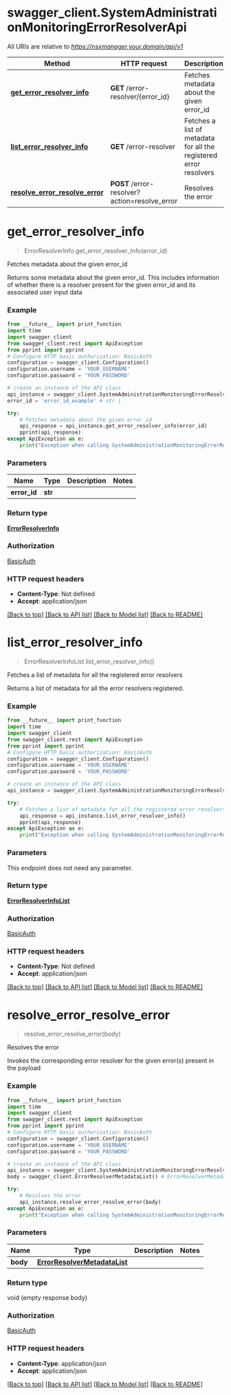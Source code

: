 # swagger_client.SystemAdministrationMonitoringErrorResolverApi

All URIs are relative to *https://nsxmanager.your.domain/api/v1*

Method | HTTP request | Description
------------- | ------------- | -------------
[**get_error_resolver_info**](SystemAdministrationMonitoringErrorResolverApi.md#get_error_resolver_info) | **GET** /error-resolver/{error_id} | Fetches metadata about the given error_id
[**list_error_resolver_info**](SystemAdministrationMonitoringErrorResolverApi.md#list_error_resolver_info) | **GET** /error-resolver | Fetches a list of metadata for all the registered error resolvers
[**resolve_error_resolve_error**](SystemAdministrationMonitoringErrorResolverApi.md#resolve_error_resolve_error) | **POST** /error-resolver?action&#x3D;resolve_error | Resolves the error

# **get_error_resolver_info**
> ErrorResolverInfo get_error_resolver_info(error_id)

Fetches metadata about the given error_id

Returns some metadata about the given error_id. This includes information of whether there is a resolver present for the given error_id and its associated user input data 

### Example
```python
from __future__ import print_function
import time
import swagger_client
from swagger_client.rest import ApiException
from pprint import pprint
# Configure HTTP basic authorization: BasicAuth
configuration = swagger_client.Configuration()
configuration.username = 'YOUR_USERNAME'
configuration.password = 'YOUR_PASSWORD'

# create an instance of the API class
api_instance = swagger_client.SystemAdministrationMonitoringErrorResolverApi(swagger_client.ApiClient(configuration))
error_id = 'error_id_example' # str | 

try:
    # Fetches metadata about the given error_id
    api_response = api_instance.get_error_resolver_info(error_id)
    pprint(api_response)
except ApiException as e:
    print("Exception when calling SystemAdministrationMonitoringErrorResolverApi->get_error_resolver_info: %s\n" % e)
```

### Parameters

Name | Type | Description  | Notes
------------- | ------------- | ------------- | -------------
 **error_id** | **str**|  | 

### Return type

[**ErrorResolverInfo**](ErrorResolverInfo.md)

### Authorization

[BasicAuth](../README.md#BasicAuth)

### HTTP request headers

 - **Content-Type**: Not defined
 - **Accept**: application/json

[[Back to top]](#) [[Back to API list]](../README.md#documentation-for-api-endpoints) [[Back to Model list]](../README.md#documentation-for-models) [[Back to README]](../README.md)

# **list_error_resolver_info**
> ErrorResolverInfoList list_error_resolver_info()

Fetches a list of metadata for all the registered error resolvers

Returns a list of metadata for all the error resolvers registered. 

### Example
```python
from __future__ import print_function
import time
import swagger_client
from swagger_client.rest import ApiException
from pprint import pprint
# Configure HTTP basic authorization: BasicAuth
configuration = swagger_client.Configuration()
configuration.username = 'YOUR_USERNAME'
configuration.password = 'YOUR_PASSWORD'

# create an instance of the API class
api_instance = swagger_client.SystemAdministrationMonitoringErrorResolverApi(swagger_client.ApiClient(configuration))

try:
    # Fetches a list of metadata for all the registered error resolvers
    api_response = api_instance.list_error_resolver_info()
    pprint(api_response)
except ApiException as e:
    print("Exception when calling SystemAdministrationMonitoringErrorResolverApi->list_error_resolver_info: %s\n" % e)
```

### Parameters
This endpoint does not need any parameter.

### Return type

[**ErrorResolverInfoList**](ErrorResolverInfoList.md)

### Authorization

[BasicAuth](../README.md#BasicAuth)

### HTTP request headers

 - **Content-Type**: Not defined
 - **Accept**: application/json

[[Back to top]](#) [[Back to API list]](../README.md#documentation-for-api-endpoints) [[Back to Model list]](../README.md#documentation-for-models) [[Back to README]](../README.md)

# **resolve_error_resolve_error**
> resolve_error_resolve_error(body)

Resolves the error

Invokes the corresponding error resolver for the given error(s) present in the payload 

### Example
```python
from __future__ import print_function
import time
import swagger_client
from swagger_client.rest import ApiException
from pprint import pprint
# Configure HTTP basic authorization: BasicAuth
configuration = swagger_client.Configuration()
configuration.username = 'YOUR_USERNAME'
configuration.password = 'YOUR_PASSWORD'

# create an instance of the API class
api_instance = swagger_client.SystemAdministrationMonitoringErrorResolverApi(swagger_client.ApiClient(configuration))
body = swagger_client.ErrorResolverMetadataList() # ErrorResolverMetadataList | 

try:
    # Resolves the error
    api_instance.resolve_error_resolve_error(body)
except ApiException as e:
    print("Exception when calling SystemAdministrationMonitoringErrorResolverApi->resolve_error_resolve_error: %s\n" % e)
```

### Parameters

Name | Type | Description  | Notes
------------- | ------------- | ------------- | -------------
 **body** | [**ErrorResolverMetadataList**](ErrorResolverMetadataList.md)|  | 

### Return type

void (empty response body)

### Authorization

[BasicAuth](../README.md#BasicAuth)

### HTTP request headers

 - **Content-Type**: application/json
 - **Accept**: application/json

[[Back to top]](#) [[Back to API list]](../README.md#documentation-for-api-endpoints) [[Back to Model list]](../README.md#documentation-for-models) [[Back to README]](../README.md)

